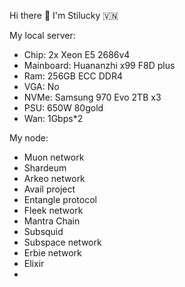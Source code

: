 Hi there 👋 I'm Stilucky 🇻🇳                 
                                                               
My local server:                             
- Chip: 2x Xeon E5 2686v4                       
- Mainboard: Huananzhi x99 F8D plus         
- Ram: 256GB ECC DDR4      
- VGA: No     
- NVMe: Samsung 970 Evo 2TB x3   
- PSU: 650W 80gold
- Wan: 1Gbps*2    
   
My node: 
 
- Muon network
- Shardeum
- Arkeo network
- Avail project
- Entangle protocol
- Fleek network
- Mantra Chain
- Subsquid 
- Subspace network
- Erbie network
- Elixir
- 

